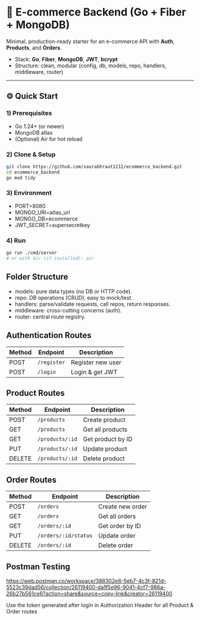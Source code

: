 # 🛒 E-commerce Backend (Go + Fiber + MongoDB)

Minimal, production-ready starter for an e-commerce API with **Auth**, **Products**, and **Orders**.
- Stack: **Go**, **Fiber**, **MongoDB**, **JWT**, **bcrypt**
- Structure: clean, modular (config, db, models, repo, handlers, middleware, router)

---

## ⚙️ Quick Start

### 1) Prerequisites
- Go 1.24+ (or newer)
- MongoDB atlas
- (Optional) Air for hot reload

### 2) Clone & Setup
```bash
git clone https://github.com/saurabhraut1212/ecommerce_backend.git
cd ecommerce_backend
go mod tidy
```
### 3) Environment
- PORT=8080
- MONGO_URI=atlas_url
- MONGO_DB=ecommerce
- JWT_SECRET=supersecretkey

### 4) Run
```bash
go run ./cmd/server
# or with Air (if installed): air
```

## Folder Structure
- models: pure data types (no DB or HTTP code).
- repo: DB operations (CRUD), easy to mock/test.
- handlers: parse/validate requests, call repos, return responses.
- middleware: cross-cutting concerns (auth).
- router: central route registry.
  
## Authentication Routes
| Method | Endpoint    | Description       |
| ------ | ----------- | ----------------- |
| POST   | `/register` | Register new user |
| POST   | `/login`    | Login & get JWT   |

## Product Routes
| Method | Endpoint        | Description       |
| ------ | --------------- | ----------------- |
| POST   | `/products`     | Create product    |
| GET    | `/products`     | Get all products  |
| GET    | `/products/:id` | Get product by ID |
| PUT    | `/products/:id` | Update product    |
| DELETE | `/products/:id` | Delete product    |

## Order Routes
| Method | Endpoint      | Description      |
| ------ | ------------- | ---------------- |
| POST   | `/orders`     | Create new order |
| GET    | `/orders`     | Get all orders   |
| GET    | `/orders/:id` | Get order by ID  |
| PUT    | `/orders/:id/status` | Update order     |
| DELETE | `/orders/:id` | Delete order     |

## Postman Testing
https://web.postman.co/workspace/388302e8-5eb7-4c3f-821d-5523c39dad56/collection/26119400-da1f5e96-9041-4cf7-986a-26b27b561ce6?action=share&source=copy-link&creator=26119400

Use the token generated after login in Authorization Header for all Product & Order routes
  
